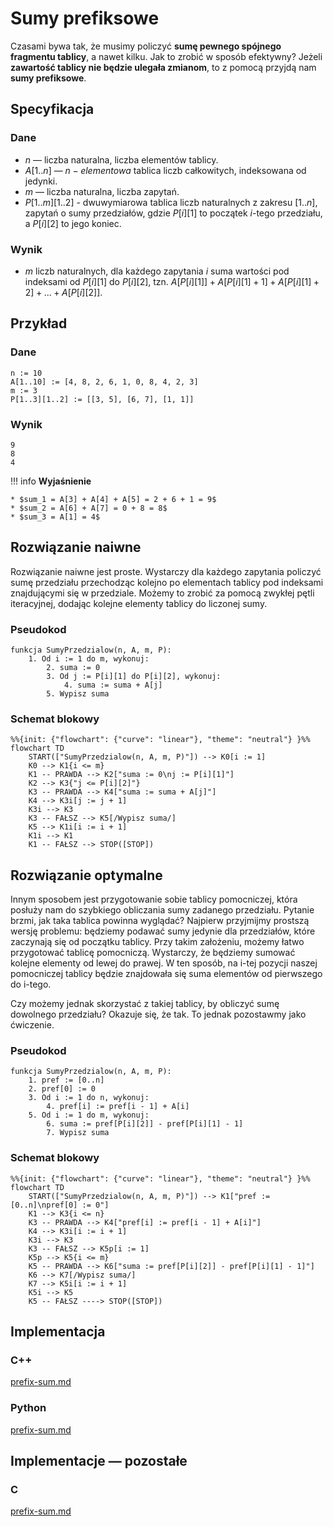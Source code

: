 # Sumy prefiksowe

Czasami bywa tak, że musimy policzyć **sumę pewnego spójnego fragmentu tablicy**, a nawet kilku. Jak to zrobić w sposób efektywny? Jeżeli **zawartość tablicy nie będzie ulegała zmianom**, to z pomocą przyjdą nam **sumy prefiksowe**.

## Specyfikacja

### Dane

* $n$ — liczba naturalna, liczba elementów tablicy.
* $A[1..n]$ — $n-elementowa$ tablica liczb całkowitych, indeksowana od jedynki.
* $m$ — liczba naturalna, liczba zapytań.
* $P[1..m][1..2]$ - dwuwymiarowa tablica liczb naturalnych z zakresu $[1..n]$, zapytań o sumy przedziałów, gdzie $P[i][1]$ to początek $i$-tego przedziału, a $P[i][2]$ to jego koniec.

### Wynik

* $m$ liczb naturalnych, dla każdego zapytania $i$ suma wartości pod indeksami od $P[i][1]$ do $P[i][2]$, tzn. $A[P[i][1]] + A[P[i][1] + 1] + A[P[i][1] + 2] + ... + A[P[i][2]]$.

## Przykład

### Dane

```
n := 10
A[1..10] := [4, 8, 2, 6, 1, 0, 8, 4, 2, 3]
m := 3
P[1..3][1..2] := [[3, 5], [6, 7], [1, 1]]
```

### Wynik

```
9
8
4
```

!!! info
	**Wyjaśnienie**
	
	* $sum_1 = A[3] + A[4] + A[5] = 2 + 6 + 1 = 9$
	* $sum_2 = A[6] + A[7] = 0 + 8 = 8$
	* $sum_3 = A[1] = 4$

## Rozwiązanie naiwne

Rozwiązanie naiwne jest proste. Wystarczy dla każdego zapytania policzyć sumę przedziału przechodząc kolejno po elementach tablicy pod indeksami znajdującymi się w przedziale. Możemy to zrobić za pomocą zwykłej pętli iteracyjnej, dodając kolejne elementy tablicy do liczonej sumy.

### Pseudokod

```
funkcja SumyPrzedzialow(n, A, m, P):
    1. Od i := 1 do m, wykonuj:
        2. suma := 0
        3. Od j := P[i][1] do P[i][2], wykonuj:
            4. suma := suma + A[j]
        5. Wypisz suma
```

### Schemat blokowy

```mermaid
%%{init: {"flowchart": {"curve": "linear"}, "theme": "neutral"} }%%
flowchart TD
	START(["SumyPrzedzialow(n, A, m, P)"]) --> K0[i := 1]
	K0 --> K1{i <= m}
	K1 -- PRAWDA --> K2["suma := 0\nj := P[i][1]"]
	K2 --> K3{"j <= P[i][2]"}
	K3 -- PRAWDA --> K4["suma := suma + A[j]"]
	K4 --> K3i[j := j + 1]
	K3i --> K3
	K3 -- FAŁSZ --> K5[/Wypisz suma/]
	K5 --> K1i[i := i + 1]
	K1i --> K1
	K1 -- FAŁSZ --> STOP([STOP])
```

## Rozwiązanie optymalne

Innym sposobem jest przygotowanie sobie tablicy pomocniczej, która posłuży nam do szybkiego obliczania sumy zadanego przedziału. Pytanie brzmi, jak taka tablica powinna wyglądać? Najpierw przyjmijmy prostszą wersję problemu: będziemy podawać sumy jedynie dla przedziałów, które zaczynają się od początku tablicy. Przy takim założeniu, możemy łatwo przygotować tablicę pomocniczą. Wystarczy, że będziemy sumować kolejne elementy od lewej do prawej. W ten sposób, na i-tej pozycji naszej pomocniczej tablicy będzie znajdowała się suma elementów od pierwszego do i-tego.

Czy możemy jednak skorzystać z takiej tablicy, by obliczyć sumę dowolnego przedziału? Okazuje się, że tak. To jednak pozostawmy jako ćwiczenie.

### Pseudokod

```
funkcja SumyPrzedzialow(n, A, m, P):
    1. pref := [0..n]
    2. pref[0] := 0
    3. Od i := 1 do n, wykonuj:
        4. pref[i] := pref[i - 1] + A[i]
    5. Od i := 1 do m, wykonuj:
        6. suma := pref[P[i][2]] - pref[P[i][1] - 1]
        7. Wypisz suma
```

### Schemat blokowy

```mermaid
%%{init: {"flowchart": {"curve": "linear"}, "theme": "neutral"} }%%
flowchart TD
	START(["SumyPrzedzialow(n, A, m, P)"]) --> K1["pref := [0..n]\npref[0] := 0"]
	K1 --> K3{i <= n}
	K3 -- PRAWDA --> K4["pref[i] := pref[i - 1] + A[i]"]
    K4 --> K3i[i := i + 1]
    K3i --> K3
    K3 -- FAŁSZ --> K5p[i := 1]
    K5p --> K5{i <= m}
    K5 -- PRAWDA --> K6["suma := pref[P[i][2]] - pref[P[i][1] - 1]"]
    K6 --> K7[/Wypisz suma/]
    K7 --> K5i[i := i + 1]
    K5i --> K5
    K5 -- FAŁSZ ----> STOP([STOP])
```

## Implementacja

### C++


[prefix-sum.md](../../programming/c++/algorithms/searching/prefix-sum.md)


### Python


[prefix-sum.md](../../programming/python/algorithms/searching/prefix-sum.md)


## Implementacje — pozostałe

### C


[prefix-sum.md](../../programming/c/algorithms/searching/prefix-sum.md)

